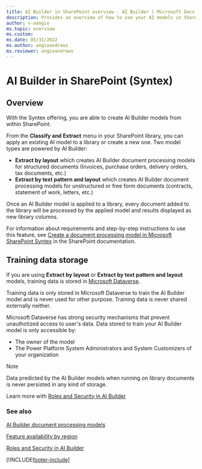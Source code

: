 ```yaml
---
title: AI Builder in SharePoint overview - AI Builder | Microsoft Docs
description: Provides an overview of how to use your AI models in SharePoint.
author: v-aangie
ms.topic: overview
ms.custom: 
ms.date: 05/31/2022
ms.author: angieandrews
ms.reviewer: angieandrews
---
```


# AI Builder in SharePoint (Syntex)

## Overview
With the Syntex offering, you are able to create AI Builder models from within SharePoint. 

From the **Classify and Extract** menu in your SharePoint library, you can apply an existing AI model to a library or create a new one. Two model types are powered by AI Builder:
- **Extract by layout** which creates AI Builder document processing models for structured documents (Invoices, purchase orders, delivery orders, tax documents, etc.)
- **Extract by text pattern and layout** which creates AI Builder document processing models for unstructured or free form documents (contracts, statement of work, letters, etc.)

Once an AI Builder model is applied to a library, every document added to the library will be processed by the applied model and results displayed as new library columns.

For information about requirements and step-by-step instructions to use this feature, see [Create a document processing model in Microsoft SharePoint Syntex](/microsoft-365/contentunderstanding/create-a-form-processing-model) in the SharePoint documentation.

## Training data storage
If you are using **Extract by layout** or **Extract by text pattern and layout** models, training data is stored in [Microsoft Dataverse](/power-apps/maker/data-platform/data-platform-intro). 

Training data is only stored in Microsoft Dataverse to train the AI Builder model and is never used for other purpose. Training data is never shared externally neither.

Microsoft Dataverse has strong security mechanisms that prevent unauthotized access to user's data. Data stored to train your AI Builder model is only accessible by:
- The owner of the model
- The Power Platform System Administrators and System Customizers of your organization

>[!NOTE]
> Data predicted by the AI Builder models when running on library documents is never persisted in any kind of storage.

Learn more with [Roles and Security in AI Builder](/ai-builder/security)


### See also

[AI Builder document processing models](form-processing-model-overview.md)

[Feature availability by region](availability-region.md)

[Roles and Security in AI Builder](/ai-builder/security)

[!INCLUDE[footer-include](includes/footer-banner.md)]
